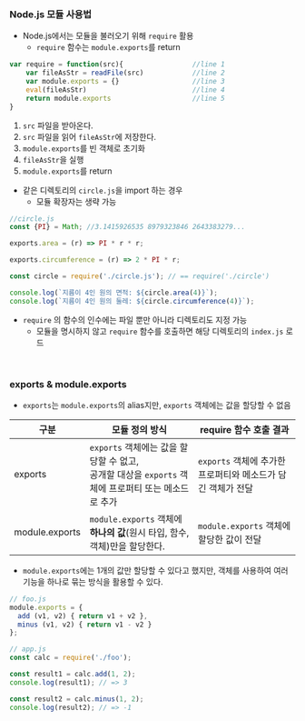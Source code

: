 ### Node.js 모듈 사용법

- Node.js에서는 모듈을 불러오기 위해 `require` 활용
  - `require` 함수는 `module.exports`를 return

```javascript
var require = function(src){                 //line 1
    var fileAsStr = readFile(src)            //line 2
    var module.exports = {}                  //line 3
    eval(fileAsStr)                          //line 4
    return module.exports                    //line 5
}
```

1. `src` 파일을 받아온다.
2. `src` 파일을 읽어 `fileAsStr`에 저장한다.
3. `module.exports`를 빈 객체로 초기화
4. `fileAsStr`을 실행
5. `module.exports`를 return

- 같은 디렉토리의 `circle.js`을 import 하는 경우
  - 모듈 확장자는 생략 가능

```javascript
//circle.js
const {PI} = Math; //3.1415926535 8979323846 2643383279...

exports.area = (r) => PI * r * r;

exports.circumference = (r) => 2 * PI * r;
```

```javascript
const circle = require('./circle.js'); // == require('./circle')

console.log(`지름이 4인 원의 면적: ${circle.area(4)}`);
console.log(`지름이 4인 원의 둘레: ${circle.circumference(4)}`);
```

- `require` 의 함수의 인수에는 파일 뿐만 아니라 디렉토리도 지정 가능
  - 모듈을 명시하지 않고 `require` 함수를 호출하면 해당 디렉토리의 `index.js` 로드

<br>

### exports & module.exports

- `exports`는 `module.exports`의 alias지만, `exports` 객체에는 값을 할당할 수 없음

| 구분           | 모듈 정의 방식                                               | require 함수 호출 결과                                       |
| -------------- | ------------------------------------------------------------ | ------------------------------------------------------------ |
| exports        | `exports` 객체에는 값을 할당할 수 없고, <br />공개할 대상을 `exports` 객체에 프로퍼티 또는 메소드로 추가 | `exports` 객체에 추가한 프로퍼티와 메소드가 담긴 객체가 전달 |
| module.exports | `module.exports` 객체에 **하나의 값**(원시 타입, 함수, 객체)만을 할당한다. | `module.exports` 객체에 할당한 값이 전달                     |

- `module.exports`에는 1개의 값만 할당할 수 있다고 했지만, 객체를 사용하여 여러 기능을 하나로 묶는 방식을 활용할 수 있다.

```javascript
// foo.js
module.exports = {
  add (v1, v2) { return v1 + v2 },
  minus (v1, v2) { return v1 - v2 }
};
```

```javascript
// app.js
const calc = require('./foo');

const result1 = calc.add(1, 2);
console.log(result1); // => 3

const result2 = calc.minus(1, 2);
console.log(result2); // => -1
```

